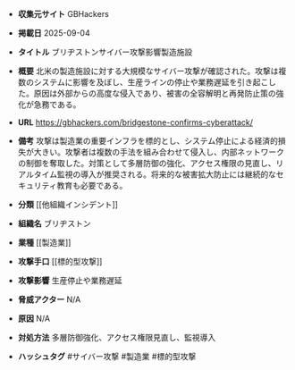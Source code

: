 - **収集元サイト**
GBHackers

- **掲載日**
2025-09-04

- **タイトル**
ブリヂストンサイバー攻撃影響製造施設

- **概要**
北米の製造施設に対する大規模なサイバー攻撃が確認された。攻撃は複数のシステムに影響を及ぼし、生産ラインの停止や業務遅延を引き起こした。原因は外部からの高度な侵入であり、被害の全容解明と再発防止策の強化が急務である。

- **URL**
https://gbhackers.com/bridgestone-confirms-cyberattack/

- **備考**
攻撃は製造業の重要インフラを標的とし、システム停止による経済的損失が大きい。攻撃者は複数の手法を組み合わせて侵入し、内部ネットワークの制御を奪取した。対策として多層防御の強化、アクセス権限の見直し、リアルタイム監視の導入が推奨される。将来的な被害拡大防止には継続的なセキュリティ教育も必要である。

- **分類**
[[他組織インシデント]]

- **組織名**
ブリヂストン

- **業種**
[[製造業]]

- **攻撃手口**
[[標的型攻撃]]

- **攻撃影響**
生産停止や業務遅延

- **脅威アクター**
N/A

- **原因**
N/A

- **対処方法**
多層防御強化、アクセス権限見直し、監視導入

- **ハッシュタグ**
#サイバー攻撃 #製造業 #標的型攻撃

